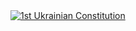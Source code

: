 <div class='tableauPlaceholder' id='viz1499611460587' style='position: relative'><noscript><a href='https:&#47;&#47;en.wikipedia.org&#47;wiki&#47;Constitution_of_Pylyp_Orlyk'><img alt='1st Ukrainian Constitution ' src='https:&#47;&#47;public.tableau.com&#47;static&#47;images&#47;1s&#47;1stUkrainianConstitution&#47;1stUkrainianConstitution&#47;1_rss.png' style='border: none' /></a></noscript><object class='tableauViz'  style='display:none;'><param name='host_url' value='https%3A%2F%2Fpublic.tableau.com%2F' /> <param name='site_root' value='' /><param name='name' value='1stUkrainianConstitution&#47;1stUkrainianConstitution' /><param name='tabs' value='no' /><param name='toolbar' value='yes' /><param name='static_image' value='https:&#47;&#47;public.tableau.com&#47;static&#47;images&#47;1s&#47;1stUkrainianConstitution&#47;1stUkrainianConstitution&#47;1.png' /> <param name='animate_transition' value='yes' /><param name='display_static_image' value='yes' /><param name='display_spinner' value='yes' /><param name='display_overlay' value='yes' /><param name='display_count' value='yes' /></object></div>
